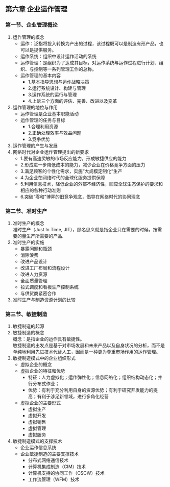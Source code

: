 ## 第六章 企业运作管理

### 第一节、企业管理概论

1. 运作管理的概念
   - 运作：泛指将投入转换为产出的过程，该过程既可以是制造有形产品，也可以是提供服务。
   - 运作系统：组织中设计运作活动的系统
   - 运作管理：是组织为了达成其目标，对运作系统与运作过程进行计划、组织、与控制等一系列管理工作的总称。
   - 运作管理的基本内容
     - 1.基本指导思想与运作战略决策
     - 2.运行系统设计、构建与管理
     - 3.运作系统的运行与管理
     - 4.上诉三个方面的评估、完善、改进以及变革
2. 运作管理的地位与作用
   - 运作管理是企业基本职能活动
   - 运作管理的任务与目标
     - 1.合理利用资源
     - 2.正确处理效率与效益问题
     - 3.竞争优势
3. 运作管理的产生与发展
4. 网络时代对企业运作管理提出的新要求
   - 1.要有高速灵敏的市场反应能力，形成敏捷供应的能力
   - 2.形成进一步降低成本的能力，减少企业在价格竞争方面的压力
   - 3.满足顾客的个性化需求，实施“大规模定制化”生产
   - 4.为企业在网络时代的全球化服务提供保障
   - 5.利用信息技术，降低企业的外部不经济性，回应全球生态保护的要求和相应的各种行动准则
   - 6.突破“零和”博弈的旧竞争观念，倡导在网络时代的协同理念

### 第二节、准时生产

1. 准时生产的概念  
   准时生产（Just In Time, JIT），顾名思义就是指企业只在需要的时候，按需要的量生产所需要的产品.
2. 准时生产的实施
   - 暴露问题和瓶颈
   - 消除浪费
   - 改进产品设计
   - 改进工厂布局和流程设计
   - 改进人力资源
   - 全面质量管理
   - 拉式调度和看板生产控制系统
   - 与供货商紧密合作
3. 准时生产与制造资源计划的比较

### 第三节、敏捷制造

1. 敏捷制造的起源
2. 敏捷制造的概念  
   概念：是指企业的运作具有敏捷性。  
   敏捷制造的出发点是基于对市场发展和未来产品以及自身状况的分析，而不是单纯地利用先进技术代替人工，因而是一种更为尊重市场作用的运作管理。
3. 敏捷制造模式中的企业组织形式
   - 虚拟企业的概念
   - 虚拟企业的特征和优势
     - 特征：人力虚拟化；运作弹性化；信息网络化；组织结构动态化；并行分布式作业；
     - 优势：有利于充分利用自身的资源优势；有利于研究开发能力的提高；有利于涉足新领域，进行多角化经营
   - 虚拟企业的主要形式
     - 虚拟生产
     - 虚拟开发
     - 虚拟销售
     - 虚拟管理
     - 虚拟服务
4. 敏捷制造模式的支撑技术
   - 企业运作信息系统
   - 企业敏捷制造的主要支撑技术
     - 分布式网络通信技术
     - 计算机集成制造（CIM）技术
     - 计算机支持的协同工作（CSCW）技术
     - 工作流管理（WFM）技术
